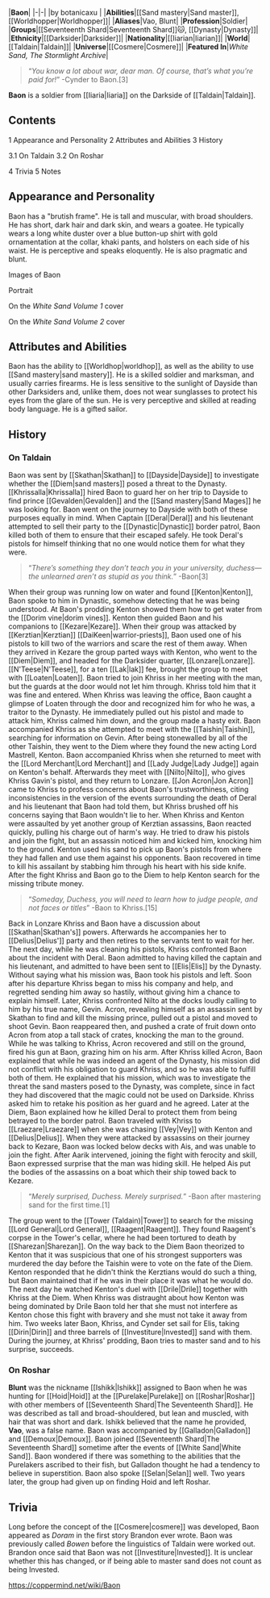 |**Baon**|
|-|-|
|by  botanicaxu |
|**Abilities**|[[Sand mastery\|Sand master]], [[Worldhopper\|Worldhopper]]|
|**Aliases**|Vao, Blunt|
|**Profession**|Soldier|
|**Groups**|[[Seventeenth Shard\|Seventeenth Shard]]🐱︎, [[Dynasty\|Dynasty]]|
|**Ethnicity**|[[Darksider\|Darksider]]|
|**Nationality**|[[Iiarian\|Iiarian]]|
|**World**|[[Taldain\|Taldain]]|
|**Universe**|[[Cosmere\|Cosmere]]|
|**Featured In**|*White Sand, The Stormlight Archive*|

>“*You know a lot about war, dear man. Of course, that’s what you’re paid for!*”
\-Cynder to Baon.[3]


**Baon** is a soldier from [[Iiaria\|Iiaria]] on the Darkside of [[Taldain\|Taldain]].

## Contents

1 Appearance and Personality
2 Attributes and Abilities
3 History

3.1 On Taldain
3.2 On Roshar


4 Trivia
5 Notes


## Appearance and Personality
Baon has a "brutish frame". He is tall and muscular, with broad shoulders. He has short, dark hair and dark skin, and wears a goatee. He typically wears a long white duster over a blue button-up shirt with gold ornamentation at the collar, khaki pants, and holsters on each side of his waist.
He is perceptive and speaks eloquently. He is also pragmatic and blunt.


Images of Baon



 Portrait





 On the *White Sand Volume 1* cover





 On the *White Sand Volume 2* cover



## Attributes and Abilities
Baon has the ability to [[Worldhop\|worldhop]], as well as the ability to use [[Sand mastery\|sand mastery]].
He is a skilled soldier and marksman, and usually carries firearms. He is less sensitive to the sunlight of Dayside than other Darksiders and, unlike them, does not wear sunglasses to protect his eyes from the glare of the sun. He is very perceptive and skilled at reading body language.
He is a gifted sailor.

## History
### On Taldain
Baon was sent by [[Skathan\|Skathan]] to [[Dayside\|Dayside]] to investigate whether the [[Diem\|sand masters]] posed a threat to the Dynasty. [[Khrissalla\|Khrissalla]] hired Baon to guard her on her trip to Dayside to find prince [[Gevalden\|Gevalden]] and the [[Sand mastery\|Sand Mages]] he was looking for. Baon went on the journey to Dayside with both of these purposes equally in mind.
When Captain [[Deral\|Deral]] and his lieutenant attempted to sell their party to the [[Dynastic\|Dynastic]] border patrol, Baon killed both of them to ensure that their escaped safely. He took Deral's pistols for himself thinking that no one would notice them for what they were.

>“*There’s something they don’t teach you in your university, duchess—the unlearned aren’t as stupid as you think.*”
\-Baon[3]

When their group was running low on water and found [[Kenton\|Kenton]], Baon spoke to him in Dynastic, somehow detecting that he was being understood. At Baon's prodding Kenton showed them how to get water from the [[Dorim vine\|dorim vines]]. Kenton then guided Baon and his companions to [[Kezare\|Kezare]]. When their group was attacked by [[Kerztian\|Kerztian]] [[DaiKeen\|warrior-priests]], Baon used one of his pistols to kill two of the warriors and scare the rest of them away. When they arrived in Kezare the group parted ways with Kenton, who went to the [[Diem\|Diem]], and headed for the Darksider quarter, [[Lonzare\|Lonzare]].
[[N'Teese\|N'Teese]], for a ten [[Lak\|lak]] fee, brought the group to meet with [[Loaten\|Loaten]]. Baon tried to join Khriss in her meeting with the man, but the guards at the door would not let him through. Khriss told him that it was fine and entered. When Khriss was leaving the office, Baon caught a glimpse of Loaten through the door and recognized him for who he was, a traitor to the Dynasty. He immediately pulled out his pistol and made to attack him, Khriss calmed him down, and the group made a hasty exit.
Baon accompanied Khriss as she attempted to meet with the [[Taishin\|Taishin]], searching for information on Gevin. After being stonewalled by all of the other Taishin, they went to the Diem where they found the new acting Lord Mastrell, Kenton. Baon accompanied Khriss when she returned to meet with the [[Lord Merchant\|Lord Merchant]] and [[Lady Judge\|Lady Judge]] again on Kenton's behalf. Afterwards they meet with [[Nilto\|Nilto]], who gives Khriss Gavin's pistol, and they return to Lonzare.
[[Jon Acron\|Jon Acron]] came to Khriss to profess concerns about Baon's trustworthiness, citing inconsistencies in the version of the events surrounding the death of Deral and his lieutenant that Baon had told them, but Khriss brushed off his concerns saying that Baon wouldn't lie to her.
When Khriss and Kenton were assaulted by yet another group of Kerztian assassins, Baon reacted quickly, pulling his charge out of harm's way. He tried to draw his pistols and join the fight, but an assassin noticed him and kicked him, knocking him to the ground. Kenton used his sand to pick up Baon's pistols from where they had fallen and use them against his opponents. Baon recovered in time to kill his assailant by stabbing him through his heart with his side knife. After the fight Khriss and Baon go to the Diem to help Kenton search for the missing tribute money.

>“*Someday, Duchess, you will need to learn how to judge people, and not faces or titles*”
\-Baon to Khriss.[15]

Back in Lonzare Khriss and Baon have a discussion about [[Skathan\|Skathan's]] powers. Afterwards he accompanies her to [[Delius\|Delius']] party and then retires to the servants tent to wait for her.
The next day, while he was cleaning his pistols, Khriss confronted Baon about the incident with Deral. Baon admitted to having killed the captain and his lieutenant, and admitted to have been sent to [[Elis\|Elis]] by the Dynasty. Without saying what his mission was, Baon took his pistols and left.
Soon after his departure Khriss began to miss his company and help, and regretted sending him away so hastily, without giving him a chance to explain himself.
Later, Khriss confronted Nilto at the docks loudly calling to him by his true name, Gevin. Acron, revealing himself as an assassin sent by Skathan to find and kill the missing prince, pulled out a pistol and moved to shoot Gevin. Baon reappeared then, and pushed a crate of fruit down onto Acron from atop a tall stack of crates, knocking the man to the ground. While he was talking to Khriss, Acron recovered and still on the ground, fired his gun at Baon, grazing him on his arm. After Khriss killed Acron, Baon explained that while he was indeed an agent of the Dynasty, his mission did not conflict with his obligation to guard Khriss, and so he was able to fulfill both of them. He explained that his mission, which was to investigate the threat the sand masters posed to the Dynasty, was complete, since in fact they had discovered that the magic could not be used on Darkside. Khriss asked him to retake his position as her guard and he agreed. Later at the Diem, Baon explained how he killed Deral to protect them from being betrayed to the border patrol.
Baon traveled with Khriss to [[Lraezare\|Lraezare]] when she was chasing [[Vey\|Vey]] with Kenton and [[Delius\|Delius]]. When they were attacked by assassins on their journey back to Kezare, Baon was locked below decks with Ais, and was unable to join the fight. After Aarik intervened, joining the fight with ferocity and skill, Baon expressed surprise that the man was hiding skill. He helped Ais put the bodies of the assassins on a boat which their ship towed back to Kezare.

>“*Merely surprised, Duchess. Merely surprised.*”
\-Baon after mastering sand for the first time.[1]

The group went to the [[Tower (Taldain)\|Tower]] to search for the missing [[Lord General\|Lord General]], [[Raagent\|Raagent]]. They found Raagent's corpse in the Tower's cellar, where he had been tortured to death by [[Sharezan\|Sharezan]]. On the way back to the Diem Baon theorized to Kenton that it was suspicious that one of his strongest supporters was murdered the day before the Taishin were to vote on the fate of the Diem. Kenton responded that he didn't think the Kerztians would do such a thing, but Baon maintained that if he was in their place it was what he would do.
The next day he watched Kenton's duel with [[Drile\|Drile]] together with Khriss at the Diem. When Khriss was distraught about how Kenton was being dominated by Drile Baon told her that she must not interfere as Kenton chose this fight with bravery and she must not take it away from him.
Two weeks later Baon, Khriss, and Cynder set sail for Elis, taking [[Dirin\|Dirin]] and three barrels of [[Investiture\|Invested]] sand with them. During the journey, at Khriss' prodding, Baon tries to master sand and to his surprise, succeeds.

### On Roshar
**Blunt** was the nickname [[Ishikk\|Ishikk]] assigned to Baon when he was hunting for [[Hoid\|Hoid]] at the [[Purelake\|Purelake]] on [[Roshar\|Roshar]] with other members of [[Seventeenth Shard\|The Seventeenth Shard]]. He was described as tall and broad-shouldered, but lean and muscled, with hair that was short and dark. Ishikk believed that the name he provided, **Vao**, was a false name. Baon was accompanied by [[Galladon\|Galladon]] and [[Demoux\|Demoux]]. Baon joined [[Seventeenth Shard\|The Seventeenth Shard]] sometime after the events of [[White Sand\|White Sand]].
Baon wondered if there was something to the abilities that the Purelakers ascribed to their fish, but Galladon thought he had a tendency to believe in superstition. Baon also spoke [[Selan\|Selan]] well. Two years later, the group had given up on finding Hoid and left Roshar.

## Trivia
Long before the concept of the [[Cosmere\|cosmere]] was developed, Baon appeared as *Doram* in the first story Brandon ever wrote.
Baon was previously called *Bowen* before the linguistics of Taldain were worked out.
Brandon once said that Baon was not [[Investiture\|Invested]]. It is unclear whether this has changed, or if being able to master sand does not count as being Invested.


https://coppermind.net/wiki/Baon